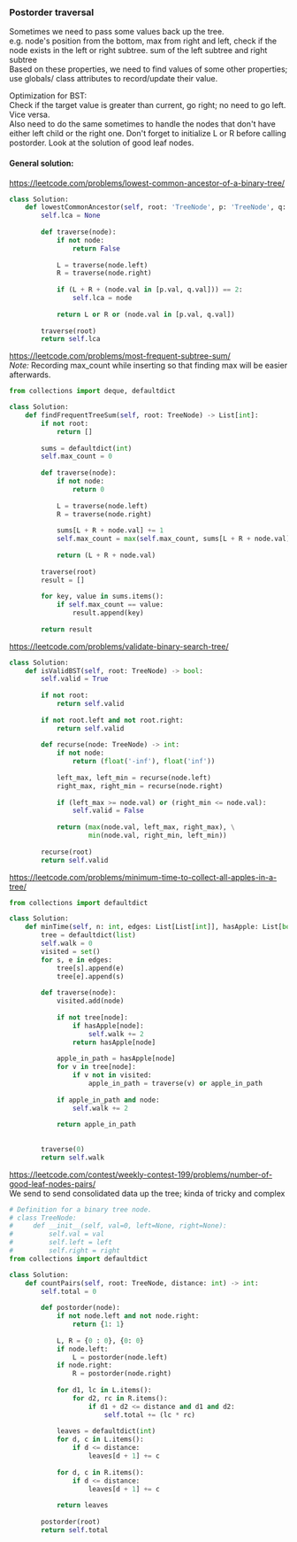 ### Postorder traversal

Sometimes we need to pass some values back up the tree. <br />
e.g. node's position from the bottom, max from right and left, check if the node exists in the left or right subtree. sum of the left subtree and right subtree <br />
Based on these properties, we need to find values of some other properties; use globals/ class attributes to record/update their value.

Optimization for BST: <br />
Check if the target value is greater than current, go right; no need to go left. Vice versa. <br />
Also need to do the same sometimes to handle the nodes that don't have either left child or the right one. Don't forget to initialize L or R before calling postorder. Look at the solution of good leaf nodes.

#### General solution:
https://leetcode.com/problems/lowest-common-ancestor-of-a-binary-tree/
```py
class Solution:
    def lowestCommonAncestor(self, root: 'TreeNode', p: 'TreeNode', q: 'TreeNode') -> 'TreeNode':
        self.lca = None
        
        def traverse(node):
            if not node:
                return False
            
            L = traverse(node.left)
            R = traverse(node.right)
            
            if (L + R + (node.val in [p.val, q.val])) == 2:
                self.lca = node
                
            return L or R or (node.val in [p.val, q.val])
        
        traverse(root)
        return self.lca
```

https://leetcode.com/problems/most-frequent-subtree-sum/ <br />
_Note:_ Recording max_count while inserting so that finding max will be easier afterwards.

```py
from collections import deque, defaultdict

class Solution:
    def findFrequentTreeSum(self, root: TreeNode) -> List[int]:
        if not root:
            return []
        
        sums = defaultdict(int)
        self.max_count = 0
        
        def traverse(node):
            if not node:
                return 0
            
            L = traverse(node.left)
            R = traverse(node.right)
            
            sums[L + R + node.val] += 1
            self.max_count = max(self.max_count, sums[L + R + node.val])
            
            return (L + R + node.val)
        
        traverse(root)
        result = []
        
        for key, value in sums.items():
            if self.max_count == value:
                result.append(key)
            
        return result
```
https://leetcode.com/problems/validate-binary-search-tree/
```py
class Solution:
    def isValidBST(self, root: TreeNode) -> bool:
        self.valid = True
        
        if not root:
            return self.valid
        
        if not root.left and not root.right:
            return self.valid
        
        def recurse(node: TreeNode) -> int:
            if not node:
                return (float('-inf'), float('inf'))
            
            left_max, left_min = recurse(node.left)
            right_max, right_min = recurse(node.right)
            
            if (left_max >= node.val) or (right_min <= node.val):
                self.valid = False
                
            return (max(node.val, left_max, right_max), \
                    min(node.val, right_min, left_min))
        
        recurse(root)
        return self.valid
```
https://leetcode.com/problems/minimum-time-to-collect-all-apples-in-a-tree/
```py
from collections import defaultdict

class Solution:
    def minTime(self, n: int, edges: List[List[int]], hasApple: List[bool]) -> int:
        tree = defaultdict(list)
        self.walk = 0
        visited = set()
        for s, e in edges:
            tree[s].append(e)
            tree[e].append(s)
            
        def traverse(node):
            visited.add(node)
            
            if not tree[node]:
                if hasApple[node]:
                    self.walk += 2
                return hasApple[node]
            
            apple_in_path = hasApple[node]
            for v in tree[node]:
                if v not in visited:
                    apple_in_path = traverse(v) or apple_in_path
            
            if apple_in_path and node:
                self.walk += 2
            
            return apple_in_path
            
        
        traverse(0)
        return self.walk
```
https://leetcode.com/contest/weekly-contest-199/problems/number-of-good-leaf-nodes-pairs/ <br />
We send to send consolidated data up the tree; kinda of tricky and complex
```py
# Definition for a binary tree node.
# class TreeNode:
#     def __init__(self, val=0, left=None, right=None):
#         self.val = val
#         self.left = left
#         self.right = right
from collections import defaultdict

class Solution:
    def countPairs(self, root: TreeNode, distance: int) -> int:
        self.total = 0
        
        def postorder(node):
            if not node.left and not node.right:
                return {1: 1}
            
            L, R = {0 : 0}, {0: 0}
            if node.left:
                L = postorder(node.left)
            if node.right:
                R = postorder(node.right)
        
            for d1, lc in L.items():
                for d2, rc in R.items():
                    if d1 + d2 <= distance and d1 and d2:
                        self.total += (lc * rc)
            
            leaves = defaultdict(int)
            for d, c in L.items():
                if d <= distance:
                    leaves[d + 1] += c
            
            for d, c in R.items():
                if d <= distance:
                    leaves[d + 1] += c
            
            return leaves
        
        postorder(root)
        return self.total
```